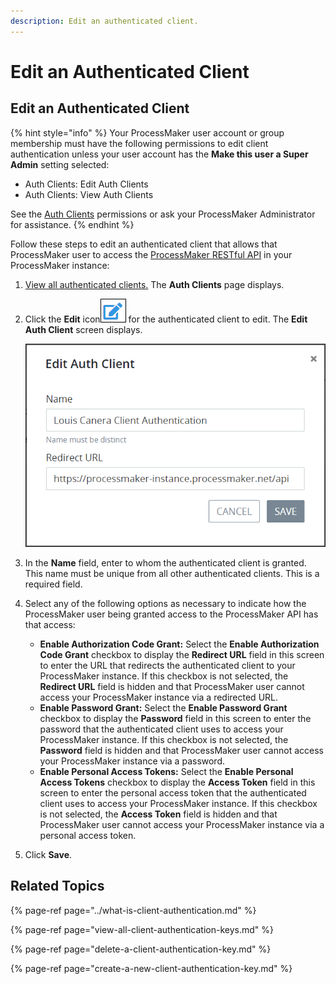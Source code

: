 ```yaml
---
description: Edit an authenticated client.
---
```


# Edit an Authenticated Client

## Edit an Authenticated Client

{% hint style="info" %}
Your ProcessMaker user account or group membership must have the following permissions to edit client authentication unless your user account has the **Make this user a Super Admin** setting selected:

* Auth Clients: Edit Auth Clients
* Auth Clients: View Auth Clients

See the [Auth Clients](../../permission-descriptions-for-users-and-groups.md#auth-clients) permissions or ask your ProcessMaker Administrator for assistance.
{% endhint %}

Follow these steps to edit an authenticated client that allows that ProcessMaker user to access the [ProcessMaker RESTful API](https://staging-pm4.processmaker.net/api/documentation) in your ProcessMaker instance:

1. [View all authenticated clients.](view-all-client-authentication-keys.md#view-all-scripts) The **Auth Clients** page displays.
2. Click the **Edit** icon![](../../../.gitbook/assets/edit-icon.png) for the authenticated client to edit. The **Edit Auth Client** screen displays.  

   ![](../../../.gitbook/assets/edit-auth-client-screen-admin.png)

3. In the **Name** field, enter to whom the authenticated client is granted. This name must be unique from all other authenticated clients. This is a required field.
4. Select any of the following options as necessary to indicate how the ProcessMaker user being granted access to the ProcessMaker API has that access:
   * **Enable Authorization Code Grant:** Select the **Enable Authorization Code Grant** checkbox to display the **Redirect URL** field in this screen to enter the URL that redirects the authenticated client to your ProcessMaker instance. If this checkbox is not selected, the **Redirect URL** field is hidden and that ProcessMaker user cannot access your ProcessMaker instance via a redirected URL.
   * **Enable Password Grant:** Select the **Enable Password Grant** checkbox to display the **Password** field in this screen to enter the password that the authenticated client uses to access your ProcessMaker instance. If this checkbox is not selected, the **Password** field is hidden and that ProcessMaker user cannot access your ProcessMaker instance via a password.
   * **Enable Personal Access Tokens:** Select the **Enable Personal Access Tokens** checkbox to display the **Access Token** field in this screen to enter the personal access token that the authenticated client uses to access your ProcessMaker instance. If this checkbox is not selected, the **Access Token** field is hidden and that ProcessMaker user cannot access your ProcessMaker instance via a personal access token.
5. Click **Save**.

## Related Topics

{% page-ref page="../what-is-client-authentication.md" %}

{% page-ref page="view-all-client-authentication-keys.md" %}

{% page-ref page="delete-a-client-authentication-key.md" %}

{% page-ref page="create-a-new-client-authentication-key.md" %}

